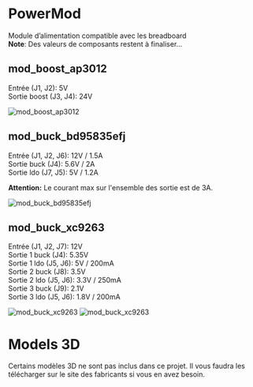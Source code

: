 # PowerMod
Module d’alimentation compatible avec les breadboard  
**Note**: Des valeurs de composants restent à finaliser...

## mod_boost_ap3012
Entrée (J1, J2): 5V  
Sortie boost (J3, J4): 24V

![mod_boost_ap3012](mod_boost_ap3012/mod_boost_ap3012.png)

## mod_buck_bd95835efj
Entrée (J1, J2, J6): 12V / 1.5A  
Sortie buck (J4): 5.6V / 2A  
Sortie ldo (J7, J5): 5V / 1.2A  

**Attention:** Le courant max sur l'ensemble des sortie est de 3A.

![mod_buck_bd95835efj](mod_buck_bd95835efj/mod_buck_bd95835efj.png)

## mod_buck_xc9263
Entrée (J1, J2, J7): 12V  
Sortie 1 buck (J4): 5.35V  
Sortie 1 ldo (J5, J6): 5V / 200mA  
Sortie 2 buck (J8): 3.5V  
Sortie 2 ldo (J5, J6): 3.3V / 250mA  
Sortie 3 buck (J9): 2.1V  
Sortie 3 ldo (J5, J6): 1.8V / 200mA  

![mod_buck_xc9263](mod_buck_xc9263/mod_buck_xc9263.png) 
![mod_buck_xc9263](mod_buck_xc9263/mod_buck_xc9263_photo.jpg)

# Models 3D
Certains modèles 3D ne sont pas inclus dans ce projet. Il vous faudra les télécharger sur le site des fabricants si vous en avez besoin.